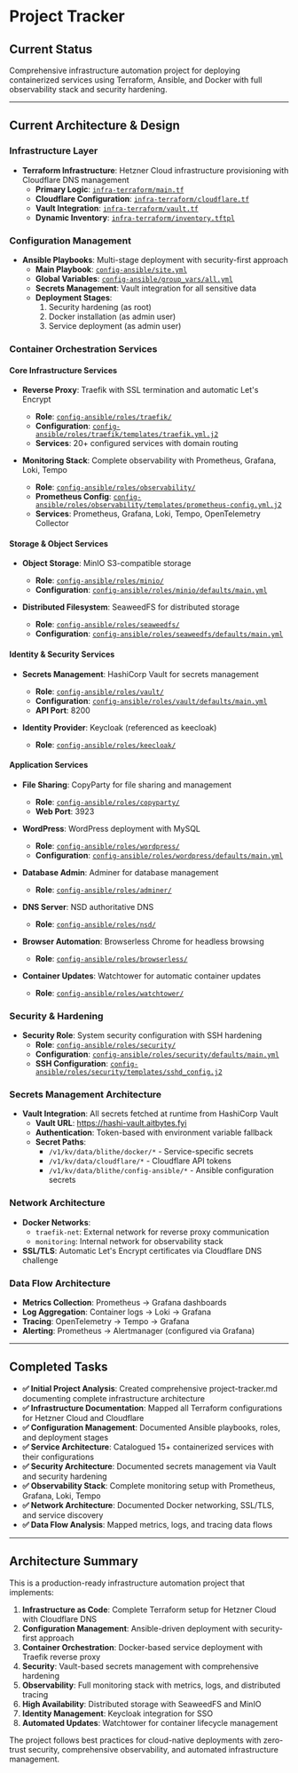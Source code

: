 # Project Tracker

## Current Status
Comprehensive infrastructure automation project for deploying containerized services using Terraform, Ansible, and Docker with full observability stack and security hardening.

---

## Current Architecture & Design

### Infrastructure Layer
* **Terraform Infrastructure**: Hetzner Cloud infrastructure provisioning with Cloudflare DNS management
    * **Primary Logic**: [`infra-terraform/main.tf`](infra-terraform/main.tf:1)
    * **Cloudflare Configuration**: [`infra-terraform/cloudflare.tf`](infra-terraform/cloudflare.tf:1)
    * **Vault Integration**: [`infra-terraform/vault.tf`](infra-terraform/vault.tf:1)
    * **Dynamic Inventory**: [`infra-terraform/inventory.tftpl`](infra-terraform/inventory.tftpl:1)

### Configuration Management
* **Ansible Playbooks**: Multi-stage deployment with security-first approach
    * **Main Playbook**: [`config-ansible/site.yml`](config-ansible/site.yml:1)
    * **Global Variables**: [`config-ansible/group_vars/all.yml`](config-ansible/group_vars/all.yml:1)
    * **Secrets Management**: Vault integration for all sensitive data
    * **Deployment Stages**:
        1. Security hardening (as root)
        2. Docker installation (as admin user)
        3. Service deployment (as admin user)

### Container Orchestration Services

#### Core Infrastructure Services
* **Reverse Proxy**: Traefik with SSL termination and automatic Let's Encrypt
    * **Role**: [`config-ansible/roles/traefik/`](config-ansible/roles/traefik/)
    * **Configuration**: [`config-ansible/roles/traefik/templates/traefik.yml.j2`](config-ansible/roles/traefik/templates/traefik.yml.j2:1)
    * **Services**: 20+ configured services with domain routing

* **Monitoring Stack**: Complete observability with Prometheus, Grafana, Loki, Tempo
    * **Role**: [`config-ansible/roles/observability/`](config-ansible/roles/observability/)
    * **Prometheus Config**: [`config-ansible/roles/observability/templates/prometheus-config.yml.j2`](config-ansible/roles/observability/templates/prometheus-config.yml.j2:1)
    * **Services**: Prometheus, Grafana, Loki, Tempo, OpenTelemetry Collector

#### Storage & Object Services
* **Object Storage**: MinIO S3-compatible storage
    * **Role**: [`config-ansible/roles/minio/`](config-ansible/roles/minio/)
    * **Configuration**: [`config-ansible/roles/minio/defaults/main.yml`](config-ansible/roles/minio/defaults/main.yml:1)

* **Distributed Filesystem**: SeaweedFS for distributed storage
    * **Role**: [`config-ansible/roles/seaweedfs/`](config-ansible/roles/seaweedfs/)
    * **Configuration**: [`config-ansible/roles/seaweedfs/defaults/main.yml`](config-ansible/roles/seaweedfs/defaults/main.yml:1)

#### Identity & Security Services
* **Secrets Management**: HashiCorp Vault for secrets management
    * **Role**: [`config-ansible/roles/vault/`](config-ansible/roles/vault/)
    * **Configuration**: [`config-ansible/roles/vault/defaults/main.yml`](config-ansible/roles/vault/defaults/main.yml:1)
    * **API Port**: 8200

* **Identity Provider**: Keycloak (referenced as keecloak)
    * **Role**: [`config-ansible/roles/keecloak/`](config-ansible/roles/keecloak/)

#### Application Services
* **File Sharing**: CopyParty for file sharing and management
    * **Role**: [`config-ansible/roles/copyparty/`](config-ansible/roles/copyparty/)
    * **Web Port**: 3923

* **WordPress**: WordPress deployment with MySQL
    * **Role**: [`config-ansible/roles/wordpress/`](config-ansible/roles/wordpress/)
    * **Configuration**: [`config-ansible/roles/wordpress/defaults/main.yml`](config-ansible/roles/wordpress/defaults/main.yml:1)

* **Database Admin**: Adminer for database management
    * **Role**: [`config-ansible/roles/adminer/`](config-ansible/roles/adminer/)

* **DNS Server**: NSD authoritative DNS
    * **Role**: [`config-ansible/roles/nsd/`](config-ansible/roles/nsd/)

* **Browser Automation**: Browserless Chrome for headless browsing
    * **Role**: [`config-ansible/roles/browserless/`](config-ansible/roles/browserless/)

* **Container Updates**: Watchtower for automatic container updates
    * **Role**: [`config-ansible/roles/watchtower/`](config-ansible/roles/watchtower/)

### Security & Hardening
* **Security Role**: System security configuration with SSH hardening
    * **Role**: [`config-ansible/roles/security/`](config-ansible/roles/security/)
    * **Configuration**: [`config-ansible/roles/security/defaults/main.yml`](config-ansible/roles/security/defaults/main.yml:1)
    * **SSH Configuration**: [`config-ansible/roles/security/templates/sshd_config.j2`](config-ansible/roles/security/templates/sshd_config.j2:1)

### Secrets Management Architecture
* **Vault Integration**: All secrets fetched at runtime from HashiCorp Vault
    * **Vault URL**: https://hashi-vault.aitbytes.fyi
    * **Authentication**: Token-based with environment variable fallback
    * **Secret Paths**:
        - `/v1/kv/data/blithe/docker/*` - Service-specific secrets
        - `/v1/kv/data/cloudflare/*` - Cloudflare API tokens
        - `/v1/kv/data/blithe/config-ansible/*` - Ansible configuration secrets

### Network Architecture
* **Docker Networks**:
    - `traefik-net`: External network for reverse proxy communication
    - `monitoring`: Internal network for observability stack
* **SSL/TLS**: Automatic Let's Encrypt certificates via Cloudflare DNS challenge

### Data Flow Architecture
* **Metrics Collection**: Prometheus → Grafana dashboards
* **Log Aggregation**: Container logs → Loki → Grafana
* **Tracing**: OpenTelemetry → Tempo → Grafana
* **Alerting**: Prometheus → Alertmanager (configured via Grafana)

---

## Completed Tasks

- **✅ Initial Project Analysis**: Created comprehensive project-tracker.md documenting complete infrastructure architecture
- **✅ Infrastructure Documentation**: Mapped all Terraform configurations for Hetzner Cloud and Cloudflare
- **✅ Configuration Management**: Documented Ansible playbooks, roles, and deployment stages
- **✅ Service Architecture**: Catalogued 15+ containerized services with their configurations
- **✅ Security Architecture**: Documented secrets management via Vault and security hardening
- **✅ Observability Stack**: Complete monitoring setup with Prometheus, Grafana, Loki, Tempo
- **✅ Network Architecture**: Documented Docker networking, SSL/TLS, and service discovery
- **✅ Data Flow Analysis**: Mapped metrics, logs, and tracing data flows

---

## Architecture Summary

This is a production-ready infrastructure automation project that implements:

1. **Infrastructure as Code**: Complete Terraform setup for Hetzner Cloud with Cloudflare DNS
2. **Configuration Management**: Ansible-driven deployment with security-first approach
3. **Container Orchestration**: Docker-based service deployment with Traefik reverse proxy
4. **Security**: Vault-based secrets management with comprehensive hardening
5. **Observability**: Full monitoring stack with metrics, logs, and distributed tracing
6. **High Availability**: Distributed storage with SeaweedFS and MinIO
7. **Identity Management**: Keycloak integration for SSO
8. **Automated Updates**: Watchtower for container lifecycle management

The project follows best practices for cloud-native deployments with zero-trust security, comprehensive observability, and automated infrastructure management.